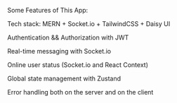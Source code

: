 Some Features of This App:

Tech stack: MERN + Socket.io + TailwindCSS + Daisy UI

Authentication && Authorization with JWT

Real-time messaging with Socket.io

Online user status (Socket.io and React Context)

Global state management with Zustand

Error handling both on the server and on the client

